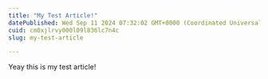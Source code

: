 ```yaml
---
title: "My Test Article!"
datePublished: Wed Sep 11 2024 07:32:02 GMT+0000 (Coordinated Universal Time)
cuid: cm0xjlrvy000l09l836lc7n4c
slug: my-test-article

---
```


Yeay this is my test article!